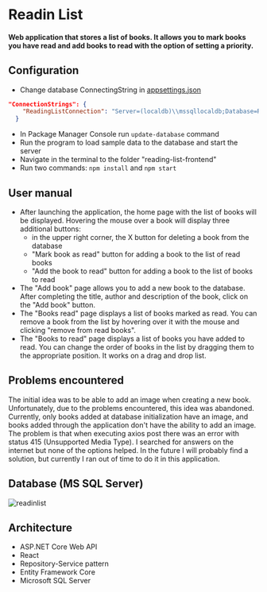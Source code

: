 # Readin List
#### Web application that stores a list of books. It allows you to mark books you have read and add books to read with the option of setting a priority.
## Configuration
* Change database ConnectingString in [appsettings.json](ReadingList.API/appsettings.json)
````json
"ConnectionStrings": {
    "ReadingListConnection": "Server=(localdb)\\mssqllocaldb;Database=ReadingListDb;Trusted_Connection=True;MultipleActiveResultSets=true"
  }
````
* In Package Manager Console run `update-database` command
* Run the program to load sample data to the database and start the server
* Navigate in the terminal to the folder "reading-list-frontend"
* Run two commands: `npm install` and `npm start`
## User manual
* After launching the application, the home page with the list of books will be displayed. Hovering the mouse over a book will display three additional buttons: 
    * in the upper right corner, the X button for deleting a book from the database
    * "Mark book as read" button for adding a book to the list of read books
    * "Add the book to read" button for adding a book to the list of books to read
* The "Add book" page allows you to add a new book to the database. After completing the title, author and description of the book, click on the "Add book" button.
* The "Books read" page displays a list of books marked as read. You can remove a book from the list by hovering over it with the mouse and clicking "remove from read books".
* The "Books to read" page displays a list of books you have added to read. You can change the order of books in the list by dragging them to the appropriate position. It works on a drag and drop list.
## Problems encountered 
The initial idea was to be able to add an image when creating a new book. Unfortunately, due to the problems encountered, this idea was abandoned. Currently, only books added at database initialization have an image, and books added through the application don't have the ability to add an image. The problem is that when executing axios post there was an error with status 415 (Unsupported Media Type). I searched for answers on the internet but none of the options helped. In the future I will probably find a solution, but currently I ran out of time to do it in this application.
## Database (MS SQL Server)
![readinlist](https://user-images.githubusercontent.com/85680066/207297893-d54ed119-fcac-4c88-aa0d-7cfa6973b8cc.png)
## Architecture
* ASP.NET Core Web API
* React
* Repository-Service pattern
* Entity Framework Core
* Microsoft SQL Server

